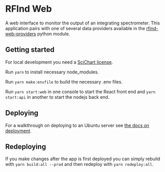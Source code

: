 # RFInd Web

A web interface to monitor the output of an integrating spectrometer. This application pairs with one of several data providers available in the [rfind-web-providers](https://github.com/nsbruce/rfind-web-providers) python module.

## Getting started

For local development you need a [SciChart license](https://www.scichart.com/).

Run `yarn` to install necessary node_modules.

Run `yarn make:envfile` to build the necessary .env files.

Run `yarn start:web` in one console to start the React front end and `yarn start:api` in another to start the nodejs back end.

## Deploying

For a walkthrough on deploying to an Ubuntu server see [the docs on deployment](./docs/deployment.md).

## Redeploying

If you make changes after the app is first deployed you can simply rebuild with `yarn build:all --prod` and then redeploy with `yarn redeploy:all`.

